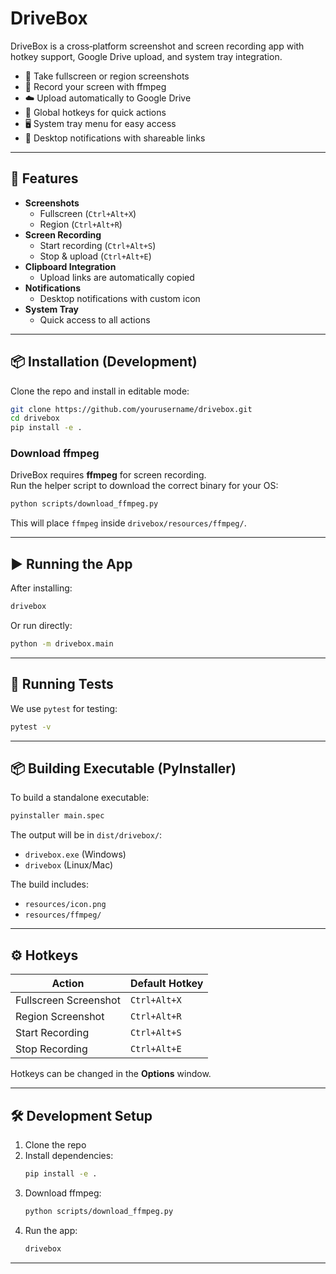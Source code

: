 # DriveBox

DriveBox is a cross‑platform screenshot and screen recording app with hotkey support, Google Drive upload, and system tray integration.

- 📸 Take fullscreen or region screenshots
- 🎥 Record your screen with ffmpeg
- ☁️ Upload automatically to Google Drive
- 🔑 Global hotkeys for quick actions
- 🖥️ System tray menu for easy access
- 🔔 Desktop notifications with shareable links

---

## 🚀 Features

- **Screenshots**
  - Fullscreen (`Ctrl+Alt+X`)
  - Region (`Ctrl+Alt+R`)
- **Screen Recording**
  - Start recording (`Ctrl+Alt+S`)
  - Stop & upload (`Ctrl+Alt+E`)
- **Clipboard Integration**
  - Upload links are automatically copied
- **Notifications**
  - Desktop notifications with custom icon
- **System Tray**
  - Quick access to all actions

---

## 📦 Installation (Development)

Clone the repo and install in editable mode:

```bash
git clone https://github.com/yourusername/drivebox.git
cd drivebox
pip install -e .
```

### Download ffmpeg

DriveBox requires **ffmpeg** for screen recording.  
Run the helper script to download the correct binary for your OS:

```bash
python scripts/download_ffmpeg.py
```

This will place `ffmpeg` inside `drivebox/resources/ffmpeg/`.

---

## ▶️ Running the App

After installing:

```bash
drivebox
```

Or run directly:

```bash
python -m drivebox.main
```

---

## 🧪 Running Tests

We use `pytest` for testing:

```bash
pytest -v
```

---

## 📦 Building Executable (PyInstaller)

To build a standalone executable:

```bash
pyinstaller main.spec
```

The output will be in `dist/drivebox/`:

- `drivebox.exe` (Windows)
- `drivebox` (Linux/Mac)

The build includes:
- `resources/icon.png`
- `resources/ffmpeg/`

---

## ⚙️ Hotkeys

| Action                | Default Hotkey   |
|-----------------------|------------------|
| Fullscreen Screenshot | `Ctrl+Alt+X`     |
| Region Screenshot     | `Ctrl+Alt+R`     |
| Start Recording       | `Ctrl+Alt+S`     |
| Stop Recording        | `Ctrl+Alt+E`     |

Hotkeys can be changed in the **Options** window.

---

## 🛠️ Development Setup

1. Clone the repo
2. Install dependencies:
   ```bash
   pip install -e .
   ```
3. Download ffmpeg:
   ```bash
   python scripts/download_ffmpeg.py
   ```
4. Run the app:
   ```bash
   drivebox
   ```

---
